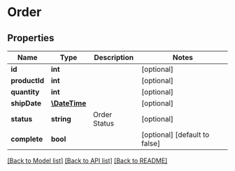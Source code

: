 # Order

## Properties
Name | Type | Description | Notes
------------ | ------------- | ------------- | -------------
**id** | **int** |  | [optional] 
**productId** | **int** |  | [optional] 
**quantity** | **int** |  | [optional] 
**shipDate** | [**\DateTime**](\DateTime.md) |  | [optional] 
**status** | **string** | Order Status | [optional] 
**complete** | **bool** |  | [optional] [default to false]

[[Back to Model list]](../README.md#documentation-for-models) [[Back to API list]](../README.md#documentation-for-api-endpoints) [[Back to README]](../README.md)


